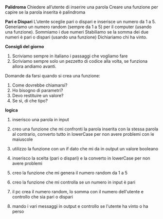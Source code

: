 **Palidroma**
Chiedere all’utente di inserire una parola
Creare una funzione per capire se la parola inserita è palindroma

**Pari e Dispari**
L’utente sceglie pari o dispari e inserisce un numero da 1 a 5.
Generiamo un numero random (sempre da 1 a 5) per il computer (usando una funzione).
Sommiamo i due numeri
Stabiliamo se la somma dei due numeri è pari o dispari (usando una funzione)
Dichiariamo chi ha vinto.

**Consigli del giorno**
1. Scriviamo sempre in italiano i passaggi che vogliamo fare
2. Scriviamo sempre solo un pezzetto di codice alla volta, se funziona allora andiamo avanti.

Domande da  farsi quando si crea una funzione:
1. Come dovrebbe chiamarsi?
2. Ho bisogno di parametri?
3. Devo restituire un valore?
4. Se sì, di che tipo?

**logica**
1. inserisco una parola in input
2. creo una funzione che mi confronti la parola inserita con la stessa parola al contrario, converto tutto in lowerCase per non avere problemi con le maiuscole
3. utilizzo la funzione con un if dato che mi da in output un valore booleano

1. inserisco la scelta (pari o dispari) e la converto in lowerCase per non avere problemi
2. creo la funzione che mi genera il numero random da 1 a 5
3. creo la funzione che mi controlla se un numero in input è pari
4. il pc crea il numero random, lo somma con il numero dell'utente e controllo che sia pari o dispari
5. mando i vari messaggi in output e controllo se l'utente ha vinto o ha perso